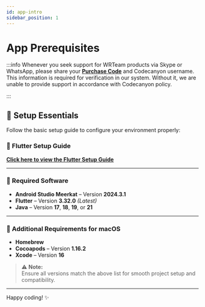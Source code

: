 ```yaml
---
id: app-intro
sidebar_position: 1
---
```


# App Prerequisites

:::info
Whenever you seek support for WRTeam products via Skype or WhatsApp, please share your **[Purchase Code](https://help.market.envato.com/hc/en-us/articles/202822600-Where-Is-My-Purchase-Code)** and Codecanyon username. This information is required for verification in our system. Without it, we are unable to provide support in accordance with Codecanyon policy.

:::

## 🚀 Setup Essentials

Follow the basic setup guide to configure your environment properly:

### 📘 Flutter Setup Guide  
**[Click here to view the Flutter Setup Guide](https://wrteam-in.github.io/common_app_doc/GeneralSettings/basicsetup)**

---

### 🧰 Required Software

- **Android Studio Meerkat** – Version **2024.3.1**
- **Flutter** – Version **3.32.0** *(Latest)*
- **Java** – Version **17**, **18**, **19**, or **21**

---

### 🍏 Additional Requirements for macOS

- **Homebrew**
- **Cocoapods** – Version **1.16.2**
- **Xcode** – Version **16**

> ⚠️ **Note:**  
Ensure all versions match the above list for smooth project setup and compatibility.

---

Happy coding! ✨


<!-- ## Flutter Setup Guide

### 1. Install Flutter
Ensure you have the latest stable version of Flutter installed.  
Follow the official guide: [Flutter Installation Guide](https://docs.flutter.dev/get-started/install)

### 2. Set Up Flutter in Android Studio
1. Install **Android Studio** from [here](https://developer.android.com/studio).
2. Open **Android Studio** and go to **Settings** → **Plugins**.
3. Search for **Flutter** and install it (this will also install the Dart plugin).
4. Restart Android Studio.
5. Configure the Flutter SDK path in **Settings** → **Languages & Frameworks** → **Flutter**.

### 3. Set Up Flutter in VS Code
1. Install **VS Code** from [here](https://code.visualstudio.com/).
2. Open **VS Code** and go to **Extensions** (Ctrl+Shift+X).
3. Search for **Flutter** and install the Flutter extension (this will also install Dart).
4. Restart VS Code.

### 4. Verify Installation with Flutter Doctor
After installation, verify the setup by running:

```sh
flutter doctor
```
--- -->
<!-- 
🚀 You're all set for Flutter! Happy coding! 🎉 -->